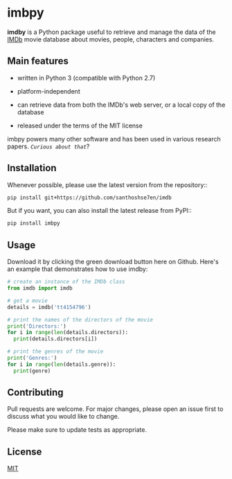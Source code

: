 # imbpy

**imdby** is a Python package useful to retrieve and manage the data of the [IMDb](https://www.imdb.com/) movie database about movies, people, characters and companies.

## Main features

- written in Python 3 (compatible with Python 2.7)

- platform-independent

- can retrieve data from both the IMDb's web server, or a local copy of the database

- released under the terms of the MIT license

imbpy powers many other software and has been used in various research papers. _`Curious about that`_?    


## Installation

Whenever possible, please use the latest version from the repository::

```bash
pip install git+https://github.com/santhoshse7en/imdb
```

But if you want, you can also install the latest release from PyPI::

```bash
pip install imbpy
```

## Usage

Download it by clicking the green download button here on Github. Here's an example that demonstrates how to use imdby:

```python
# create an instance of the IMDb class
from imdb import imdb

# get a movie
details = imdb('tt4154796')

# print the names of the directors of the movie
print('Directors:')
for i in range(len(details.directors)):
  print(details.directors[i])

# print the genres of the movie
print('Genres:')
for i in range(len(details.genre)):
  print(genre)
```

## Contributing
Pull requests are welcome. For major changes, please open an issue first to discuss what you would like to change.

Please make sure to update tests as appropriate.

## License
[MIT](https://choosealicense.com/licenses/mit/)
